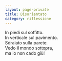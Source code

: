 ```yaml
--- 
layout: page-private
title: Disorientato
category: riflessione
---
```


In piedi sul soffitto.  
In verticale sul pavimento.  
Sdraiato sulla parete.  
Vedo il mondo sottopra,  
ma io non cado giù!  

